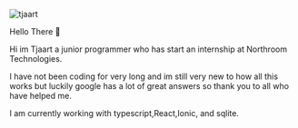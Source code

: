 ![tjaart](https://user-images.githubusercontent.com/98310738/152962278-821cdc0a-8f36-41f2-9f2b-8351268903ce.png)

Hello There 👋

Hi im Tjaart a junior programmer who has start an internship at Northroom Technologies. 


I have not been coding for very long and im still very new to how all this works but luckily google has a lot of great answers so thank you to all who have helped me. 


I am currently working with typescript,React,Ionic, and sqlite.
